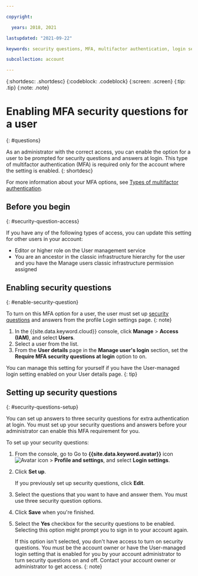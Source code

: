 ```yaml
---

copyright:

  years: 2018, 2021

lastupdated: "2021-09-22"

keywords: security questions, MFA, multifactor authentication, login security

subcollection: account

---
```


{:shortdesc: .shortdesc}
{:codeblock: .codeblock}
{:screen: .screen}
{:tip: .tip}
{:note: .note}

# Enabling MFA security questions for a user
{: #questions}

As an administrator with the correct access, you can enable the option for a user to be prompted for security questions and answers at login. This type of multifactor authentication (MFA) is required only for the account where the setting is enabled. 
{: shortdesc}

For more information about your MFA options, see [Types of multifactor authentication](/docs/account?topic=account-types).

## Before you begin
{: #security-question-access}

If you have any of the following types of access, you can update this setting for other users in your account:

* Editor or higher role on the User management service
* You are an ancestor in the classic infrastructure hierarchy for the user and you have the Manage users classic infrastructure permission assigned

## Enabling security questions
{: #enable-security-question}

To turn on this MFA option for a user, the user must set up [security questions](#security-questions-setup) and answers from the profile Login settings page.
{: note}

1. In the {{site.data.keyword.cloud}} console, click **Manage** > **Access (IAM)**, and select **Users**.
2. Select a user from the list.
3. From the **User details** page in the **Manage user's login** section, set the **Require MFA security questions at login** option to on.

You can manage this setting for yourself if you have the User-managed login setting enabled on your User details page.
{: tip}

## Setting up security questions
{: #security-questions-setup}

You can set up answers to three security questions for extra authentication at login. You must set up your security questions and answers before your administrator can enable this MFA requirement for you.

To set up your security questions:
1. From the console, go to Go to **{{site.data.keyword.avatar}}** icon ![Avatar icon](../icons/i-avatar-icon.svg "Avatar") > **Profile and settings**, and select **Login settings**.
2. Click **Set up**.

   If you previously set up security questions, click **Edit**.
3. Select the questions that you want to have and answer them. You must use three security question options.
4. Click **Save** when you're finished.  
5. Select the **Yes** checkbox for the security questions to be enabled. Selecting this option might prompt you to sign in to your account again.  

   If this option isn't selected, you don't have access to turn on security questions. You must be the account owner or have the User-managed login setting that is enabled for you by your account administrator to turn security questions on and off. Contact your account owner or administrator to get access.
   {: note}
